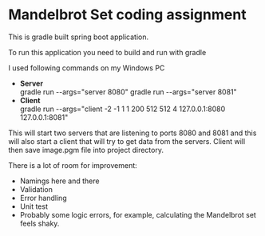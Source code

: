 # **Mandelbrot Set coding assignment** #

This is gradle built spring boot application.

To run this application you need to build and run with gradle

I used following commands on my Windows PC

* **Server** </br>
  gradle run --args="server 8080"
  gradle run --args="server 8081"
* **Client** </br>
  gradle run --args="client -2 -1 1 1 200 512 512 4 127.0.0.1:8080 127.0.0.1:8081"
  

This will start two servers that are listening to ports 8080 and 8081
and this will also start a client that will try to get
data from the servers. Client will then save image.pgm file 
into project directory.


There is a lot of room for improvement:
* Namings here and there
* Validation
* Error handling
* Unit test
* Probably some logic errors, for example, calculating the Mandelbrot set
feels shaky.
